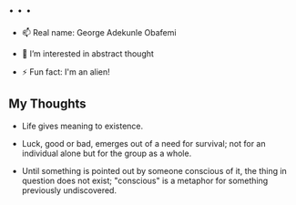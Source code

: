 # . . .

- 📫 Real name: George Adekunle Obafemi
  
- 👀 I’m interested in abstract thought
  
- ⚡ Fun fact: I'm an alien!

## My Thoughts

+ Life gives meaning to existence.

+ Luck, good or bad, emerges out of a need for survival; not for an individual alone but for the group as a whole.

+ Until something is pointed out by someone conscious of it, the thing in question does not exist; "conscious" is a metaphor for something previously undiscovered.
